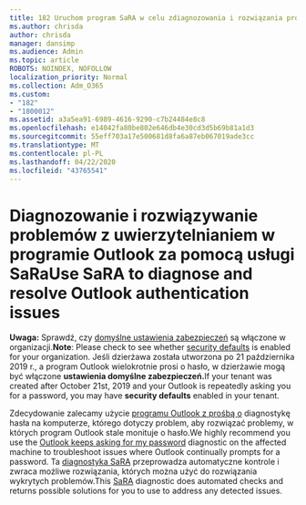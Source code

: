```yaml
---
title: 182 Uruchom program SaRA w celu zdiagnozowania i rozwiązania problemów z uwierzytelnianiem programu Outlook
ms.author: chrisda
author: chrisda
manager: dansimp
ms.audience: Admin
ms.topic: article
ROBOTS: NOINDEX, NOFOLLOW
localization_priority: Normal
ms.collection: Adm_O365
ms.custom:
- "182"
- "1800012"
ms.assetid: a3a5ea91-6989-4616-9290-c7b24484e8c8
ms.openlocfilehash: e14042fa80be802e646db4e30cd3d5b69b81a1d3
ms.sourcegitcommit: 55eff703a17e500681d8fa6a87eb067019ade3cc
ms.translationtype: MT
ms.contentlocale: pl-PL
ms.lasthandoff: 04/22/2020
ms.locfileid: "43765541"
---
```

# <a name="use-sara-to-diagnose-and-resolve-outlook-authentication-issues"></a><span data-ttu-id="5635e-102">Diagnozowanie i rozwiązywanie problemów z uwierzytelnianiem w programie Outlook za pomocą usługi SaRa</span><span class="sxs-lookup"><span data-stu-id="5635e-102">Use SaRA to diagnose and resolve Outlook authentication issues</span></span>

<span data-ttu-id="5635e-103">**Uwaga:** Sprawdź, czy [domyślne ustawienia zabezpieczeń](https://aka.ms/securitydefaults) są włączone w organizacji.</span><span class="sxs-lookup"><span data-stu-id="5635e-103">**Note**: Please check to see whether [security defaults](https://aka.ms/securitydefaults) is enabled for your organization.</span></span> <span data-ttu-id="5635e-104">Jeśli dzierżawa została utworzona po 21 października 2019 r., a program Outlook wielokrotnie prosi o hasło, w dzierżawie mogą być włączone **ustawienia domyślne zabezpieczeń.**</span><span class="sxs-lookup"><span data-stu-id="5635e-104">If your tenant was created after October 21st, 2019 and your Outlook is repeatedly asking you for a password, you may have **security defaults** enabled in your tenant.</span></span>

<span data-ttu-id="5635e-105">Zdecydowanie zalecamy użycie [programu Outlook z prośbą o](https://aka.ms/SaRA-OutlookPwdPrompt-Alchemy) diagnostykę hasła na komputerze, którego dotyczy problem, aby rozwiązać problemy, w których program Outlook stale monituje o hasło.</span><span class="sxs-lookup"><span data-stu-id="5635e-105">We highly recommend you use the [Outlook keeps asking for my password](https://aka.ms/SaRA-OutlookPwdPrompt-Alchemy) diagnostic on the affected machine to troubleshoot issues where Outlook continually prompts for a password.</span></span> <span data-ttu-id="5635e-106">Ta [diagnostyka SaRA](https://diagnostics.office.com/#/) przeprowadza automatyczne kontrole i zwraca możliwe rozwiązania, których można użyć do rozwiązania wykrytych problemów.</span><span class="sxs-lookup"><span data-stu-id="5635e-106">This [SaRA](https://diagnostics.office.com/#/) diagnostic does automated checks and returns possible solutions for you to use to address any detected issues.</span></span>
